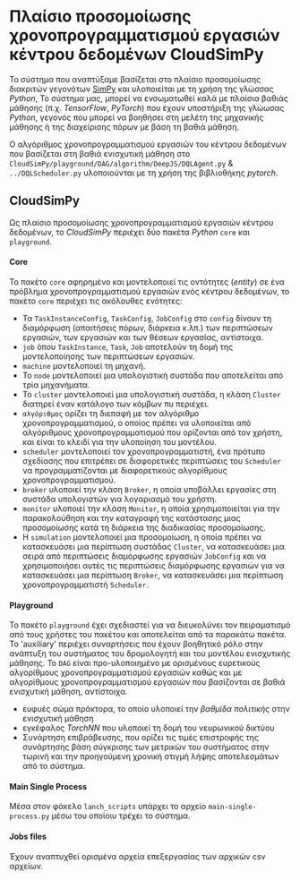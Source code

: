 # Πλαίσιο προσομοίωσης χρονοπρογραμματισμού εργασιών κέντρου δεδομένων CloudSimPy

Το σύστημα που αναπτύξαμε βασίζεται στο πλαίσιο προσομοίωσης διακριτών γεγονότων [SimPy](https://simpy.readthedocs.io/en/latest/contents.html) και υλοποιείται με τη χρήση της γλώσσας *Python*,
Το σύστημα μας, μπορεί να ενσωματωθεί καλά με πλαίσια βαθιάς μάθησης (π.χ. *TensorFlow*, *PyTorch*) που έχουν υποστήριξη της γλώωσας *Python*, γεγονός που μπορεί να βοηθήσει στη μελέτη της μηχανικής μάθησης ή της διαχείρισης πόρων με βάση τη βαθιά μάθηση.

Ο αλγόριθμος χρονοπρογραμματισμού εργασιών του κέντρου δεδομένων που βασίζεται στη βαθιά ενισχυτική μάθηση στο `CloudSimPy/playground/DAG/algorithm/DeepJS/DQLAgent.py` & `../DQLScheduler.py` υλοποιούνται με τη χρήση της βιβλιοθήκης *pytorch*.

## CloudSimPy
Ως πλαίσιο προσομοίωσης χρονοπρογραμματισμού εργασιών κέντρου δεδομένων, το *CloudSimPy* περιέχει δύο πακέτα *Python* `core` και `playground`.
#### Core
Το πακέτο `core` αφηρημένο και μοντελοποιεί τις οντότητες (*entity*) σε ένα πρόβλημα χρονοπρογραμματισμού εργασιών ενός κέντρου δεδομένων, το πακέτο `core` περιέχει τις ακόλουθες ενότητες:

+ Τα `TaskInstanceConfig`, `TaskConfig`, `JobConfig` στο `config` δίνουν τη διαμόρφωση (απαιτήσεις πόρων, διάρκεια κ.λπ.) των περιπτώσεων εργασιών, των εργασιών και των θέσεων εργασίας, αντίστοιχα.
+ `job` όπου `TaskInstance`, `Task`, `Job` αποτελούν τη δομή της μοντελοποίησης των περιπτώσεων εργασιών.
+ `machine` μοντελοποιεί τη μηχανή.
+ Το `node` μοντελοποιεί μια υπολογιστική συστάδα που αποτελείται από τρία μηχανήματα.
+ Το `cluster` μοντελοποιεί μια υπολογιστική συστάδα, η κλάση `Cluster` διατηρεί έναν κατάλογο των κόμβων πυ περιέχει.
+ `αλγόριθμος` ορίζει τη διεπαφή με τον αλγόριθμο χρονοπρογραμματισμού, ο οποίος πρέπει να υλοποιείται από αλγόριθμους χρονοπρογραμματισμού που ορίζονται από τον χρήστη, και είναι το κλειδί για την υλοποίηση του μοντέλου.
+ `scheduler` μοντελοποιεί τον χρονοπρογραμματιστή, ένα πρότυπο σχεδίασης που επιτρέπει σε διαφορετικές περιπτώσεις του `Scheduler` να προγραμματίζονται με διαφορετικούς αλγορίθμους χρονοπρογραμματισμού.
+ `broker` υλοποιεί την κλάση `Broker`, η οποία υποβάλλει εργασίες στη συστάδα υπολογιστών για λογαριασμό του χρήστη.
+ `monitor` υλοποιεί την κλάση `Monitor`, η οποία χρησιμοποιείται για την παρακολούθηση και την καταγραφή της κατάστασης μιας προσομοίωσης κατά τη διάρκεια της διαδικασίας προσομοίωσης.
+ Η `simulation` μοντελοποιεί μια προσομοίωση, η οποία πρέπει να κατασκευάσει μια περίπτωση συστάδας `Cluster`, να κατασκευάσει μια σειρά από περιπτώσεις διαμόρφωσης εργασιών `JobConfig` και να χρησιμοποιήσει αυτές τις περιπτώσεις διαμόρφωσης εργασιών για να κατασκευάσει μια περίπτωση `Broker`, να κατασκευάσει μια περίπτωση χρονοπρογραμματιστή `Scheduler`.

#### Playground
Το πακέτο `playground` έχει σχεδιαστεί για να διευκολύνει τον πειραματισμό από τους χρήστες του πακέτου και αποτελείται από τα παρακάτω πακέτα.
To 'auxiliary' περιέχει συναρτήσεις που έχουν βοηθητικό ρόλο στην ανάπτυξη του συστήματος του δρομολογητή και του μοντέλου ενισχυτικής μάθησης.
Το `DAG` είναι προ-υλοποιημένo με ορισμένους ευρετικούς αλγορίθμους χρονοπρογραμματισμού εργασιών καθώς και με αλγορίθμους χρονοπρογραμματισμού εργασιών που βασίζονται σε βαθιά ενισχυτική μάθηση, αντίστοιχα.
+ ευφυές σώμα πράκτορα, το οποίο υλοποιεί την *βαθμίδα πολιτικής* στην ενισχυτική μάθηση
+ εγκέφαλος *TorchNN* που υλοποιεί τη δομή του νευρωνικού δικτύου
+ Συνάρτηση επιβράβευσης, που ορίζει τις τιμές επιστροφής της συνάρτησης βάση σύγκρισης των μετρικών του συστήματος στην τωρινή και την προηγούμενη χρονική στιγμή λήψης αποτελεσμάτων από το σύστημα.

#### Main Single Process
Μέσα στον φάκελο `lanch_scripts` υπάρχει το αρχείο `main-single-process.py` μέσω του οποίοιυ τρέχει το σύστημα.

#### Jobs files
Έχουν αναπτυχθεί ορισμένα αρχεία επεξεργασίας των αρχικών csv αρχείων.
